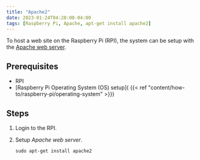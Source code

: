 ```yaml
---
title: "Apache2"
date: 2023-01-24T04:28:00-04:00
tags: [Raspberry Pi, Apache, apt-get install apache2]
---
```

To host a web site on the Raspberry Pi (RPI), the system can be setup with the [Apache web server](https://httpd.apache.org/).

## Prerequisites

- RPI
- [Raspberry Pi Operating System (OS) setup]( {{< ref "content/how-to/raspberry-pi/operating-system" >}})

## Steps

1. Login to the RPI.
1. Setup *Apache web server*.

   ```
   sudo apt-get install apache2
   ```